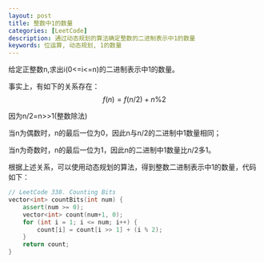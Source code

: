 ```yaml
---
layout: post
title: 整数中1的数量
categories: [LeetCode]
description: 通过动态规划的算法确定整数的二进制表示中1的数量
keywords: 位运算, 动态规划, 1的数量
---
```


给定正整数n,求出i(0<=i<=n)的二进制表示中1的数量。

事实上，有如下的关系存在：
$$
f(n) = f(n/2)+n\%2
$$


因为n/2=n>>1(整数除法)

当n为偶数时，n的最后一位为0，因此n与n/2的二进制中1数量相同；

当n为奇数时，n的最后一位为1，因此n的二进制中1数量比n/2多1。

根据上述关系，可以使用动态规划的算法，得到整数二进制表示中1的数量，代码如下：

```cpp
// LeetCode 338. Counting Bits
vector<int> countBits(int num) {
    assert(num >= 0);
    vector<int> count(num+1, 0);
    for (int i = 1; i <= num; i++) {
        count[i] = count[i >> 1] + (i % 2);
    }
    return count;
}
```

